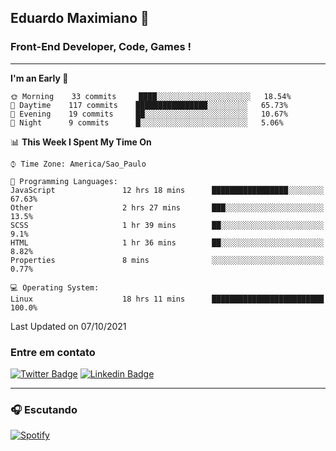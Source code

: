 ## Eduardo Maximiano 👋

### Front-End Developer, Code, Games !

---

<!--START_SECTION:waka-->
**I'm an Early 🐤** 

```text
🌞 Morning    33 commits     ████░░░░░░░░░░░░░░░░░░░░░   18.54% 
🌆 Daytime    117 commits    ████████████████░░░░░░░░░   65.73% 
🌃 Evening    19 commits     ██░░░░░░░░░░░░░░░░░░░░░░░   10.67% 
🌙 Night      9 commits      █░░░░░░░░░░░░░░░░░░░░░░░░   5.06%

```


📊 **This Week I Spent My Time On** 

```text
⌚︎ Time Zone: America/Sao_Paulo

💬 Programming Languages: 
JavaScript               12 hrs 18 mins      █████████████████░░░░░░░░   67.63% 
Other                    2 hrs 27 mins       ███░░░░░░░░░░░░░░░░░░░░░░   13.5% 
SCSS                     1 hr 39 mins        ██░░░░░░░░░░░░░░░░░░░░░░░   9.1% 
HTML                     1 hr 36 mins        ██░░░░░░░░░░░░░░░░░░░░░░░   8.82% 
Properties               8 mins              ░░░░░░░░░░░░░░░░░░░░░░░░░   0.77%

💻 Operating System: 
Linux                    18 hrs 11 mins      █████████████████████████   100.0%

```


 Last Updated on 07/10/2021
<!--END_SECTION:waka-->

### Entre em contato

[![Twitter Badge](https://img.shields.io/badge/-@edmaxi-1ca0f1?style=flat-square&labelColor=1ca0f1&logo=twitter&logoColor=white&link=https://twitter.com/edmaxi)](https://twitter.com/edmaxi)
[![Linkedin Badge](https://img.shields.io/badge/-Eduardo_Maximiano-0077B5?style=flat-square&logo=Linkedin&logoColor=white&link=https://www.linkedin.com/in/maximiano-eduardo)](https://www.linkedin.com/in/maximiano-eduardo)

---

### 🎧 Escutando
[![Spotify](https://novatorem-sandy.vercel.app/api/spotify)](https://open.spotify.com/user/comgigo)
